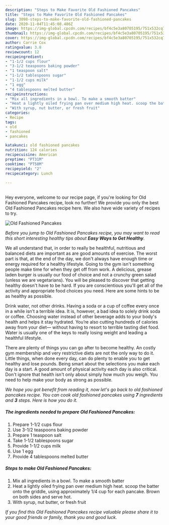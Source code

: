 ```yaml
---
description: "Steps to Make Favorite Old Fashioned Pancakes"
title: "Steps to Make Favorite Old Fashioned Pancakes"
slug: 3098-steps-to-make-favorite-old-fashioned-pancakes
date: 2020-11-04T11:45:08.486Z
image: https://img-global.cpcdn.com/recipes/bf4c5e3a80705195/751x532cq70/old-fashioned-pancakes-recipe-main-photo.jpg
thumbnail: https://img-global.cpcdn.com/recipes/bf4c5e3a80705195/751x532cq70/old-fashioned-pancakes-recipe-main-photo.jpg
cover: https://img-global.cpcdn.com/recipes/bf4c5e3a80705195/751x532cq70/old-fashioned-pancakes-recipe-main-photo.jpg
author: Carrie Cox
ratingvalue: 3.8
reviewcount: 12
recipeingredient:
- "1-1/2 cups flour"
- "3-1/2 teaspoons baking powder"
- "1 teaspoon salt"
- "1-1/2 tablespoons sugar"
- "1-1/2 cups milk"
- "1 egg"
- "4 tablespoons melted butter"
recipeinstructions:
- "Mix all ingredients in a bowl. To make a smooth batter"
- "Heat a lightly oiled frying pan over medium high heat. scoop the batter onto the griddle, using approximately 1/4 cup for each pancake. Brown on both sides and serve hot."
- "With syrup, nut butter, or fresh fruit"
categories:
- Recipe
tags:
- old
- fashioned
- pancakes

katakunci: old fashioned pancakes 
nutrition: 124 calories
recipecuisine: American
preptime: "PT31M"
cooktime: "PT58M"
recipeyield: "2"
recipecategory: Lunch

---
```

<br>
Hey everyone, welcome to our recipe page, if you're looking for Old Fashioned Pancakes recipe, look no further! We provide you only the best Old Fashioned Pancakes recipe here. We also have wide variety of recipes to try.
<br>


![Old Fashioned Pancakes](https://img-global.cpcdn.com/recipes/bf4c5e3a80705195/751x532cq70/old-fashioned-pancakes-recipe-main-photo.jpg)

<i>Before you jump to Old Fashioned Pancakes recipe, you may want to read this short interesting healthy tips about <strong>Easy Ways to Get Healthy</strong>.</i>

We all understand that, in order to really be healthful, nutritious and balanced diets are important as are good amounts of exercise. The worst part is that, at the end of the day, we don't always have enough time or energy required for a healthy lifestyle. Going to the gym isn't something people make time for when they get off from work. A delicious, grease laden burger is usually our food of choice and not a crunchy green salad (unless we are vegetarians). You will be pleased to discover that getting healthy doesn't have to be hard. If you are conscientious you'll get all of the activity and appropriate food choices you need. Here are some hints to be as healthy as possible.

Drink water, not other drinks. Having a soda or a cup of coffee every once in a while isn’t a terrible idea. It is, however, a bad idea to solely drink soda or coffee. Choosing water instead of other beverage adds to your body's health and helps it stay hydrated. You’re also cutting hundreds of calories away from your diet— without having to resort to terrible tasting diet food. Water is usually one of the keys to really losing weight and leading a healthful lifestyle.

There are plenty of things you can go after to become healthy. An costly gym membership and very restrictive diets are not the only way to do it. Little things, when done every day, can do plenty to enable you to get healthy and lose pounds. Being smart about the selections you make each day is a start. A good amount of physical activity each day is also critical. Don't ignore that health isn't only about simply how much you weigh. You need to help make your body as strong as possible. 


<i>We hope you got benefit from reading it, now let's go back to old fashioned pancakes recipe. You can cook old fashioned pancakes using <strong>7</strong> ingredients and <strong>3</strong> steps. Here is how you do it.
</i>

##### The ingredients needed to prepare Old Fashioned Pancakes:

1. Prepare 1-1/2 cups flour
1. Use 3-1/2 teaspoons baking powder
1. Prepare 1 teaspoon salt
1. Take 1-1/2 tablespoons sugar
1. Provide 1-1/2 cups milk
1. Use 1 egg
1. Provide 4 tablespoons melted butter


##### Steps to make Old Fashioned Pancakes:

1. Mix all ingredients in a bowl. To make a smooth batter
1. Heat a lightly oiled frying pan over medium high heat. scoop the batter onto the griddle, using approximately 1/4 cup for each pancake. Brown on both sides and serve hot.
1. With syrup, nut butter, or fresh fruit


<i>If you find this Old Fashioned Pancakes recipe valuable please share it to your good friends or family, thank you and good luck.</i>
